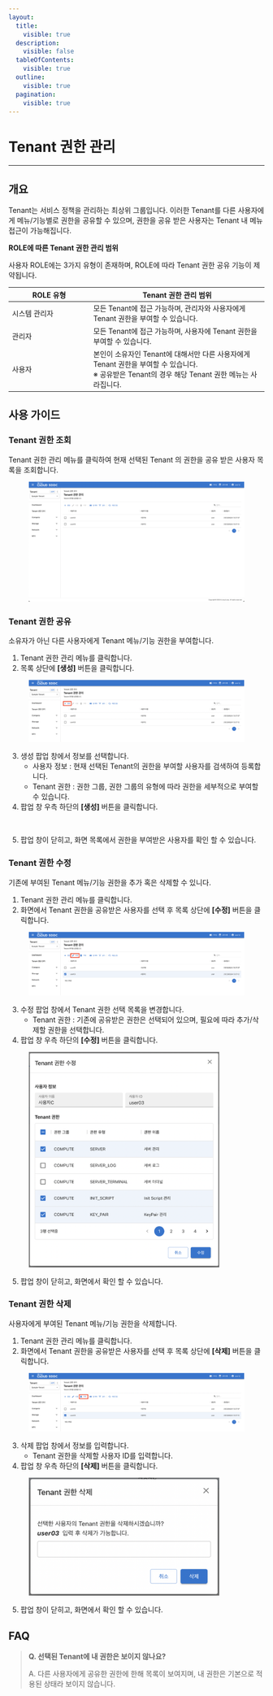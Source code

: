 ```yaml
---
layout:
  title:
    visible: true
  description:
    visible: false
  tableOfContents:
    visible: true
  outline:
    visible: true
  pagination:
    visible: true
---
```


# Tenant 권한 관리

***

## 개요

Tenant는 서비스 정책을 관리하는 최상위 그룹입니다. 이러한 Tenant를 다른 사용자에게 메뉴/기능별로 권한을 공유할 수 있으며, 권한을 공유 받은 사용자는 Tenant 내 메뉴 접근이 가능해집니다.

**ROLE에 따른 Tenant 권한 관리 범위**

사용자 ROLE에는 3가지 유형이 존재하며, ROLE에 따라 Tenant 권한 공유 기능이 제약됩니다.

<table><thead><tr><th width="146">ROLE 유형</th><th>Tenant 권한 관리 범위</th></tr></thead><tbody><tr><td>시스템 관리자</td><td>모든 Tenant에 접근 가능하며, 관리자와 사용자에게 Tenant 권한을 부여할 수 있습니다.</td></tr><tr><td>관리자</td><td>모든 Tenant에 접근 가능하며, 사용자에 Tenant 권한을 부여할 수 있습니다.</td></tr><tr><td>사용자</td><td>본인이 소유자인 Tenant에 대해서만 다른 사용자에게 Tenant 권한을 부여할 수 있습니다.<br>※ 공유받은 Tenant의 경우 해당 Tenant 권한 메뉴는 사라집니다.</td></tr></tbody></table>

## 사용 가이드

### Tenant 권한 조회

Tenant 권한 관리 메뉴를 클릭하여 현재 선택된 Tenant 의 권한을 공유 받은 사용자 목록을 조회합니다.

<figure><img src=".gitbook/assets/image (498).png" alt=""><figcaption></figcaption></figure>

### Tenant 권한 공유

소유자가 아닌 다른 사용자에게 Tenant 메뉴/기능 권한을 부여합니다.

1. Tenant 권한 관리 메뉴를 클릭합니다.
2. 목록 상단에 **\[생성]** 버튼을 클릭합니다.

<figure><img src=".gitbook/assets/image (499).png" alt=""><figcaption></figcaption></figure>

3. 생성 팝업 창에서 정보를 선택합니다.
   * 사용자 정보 : 현재 선택된 Tenant의 권한을 부여할 사용자를 검색하여 등록합니다.
   * Tenant 권한 : 권한 그룹, 권한 그룹의 유형에 따라 권한을 세부적으로 부여할 수 있습니다.
4. 팝업 창 우측 하단의 **\[생성]** 버튼을 클릭합니다.

<figure><img src=".gitbook/assets/스크린샷 2024-01-30 오후 2.02.49.png" alt=""><figcaption></figcaption></figure>

5. 팝업 창이 닫히고, 화면 목록에서 권한을 부여받은 사용자를 확인 할 수 있습니다.

### Tenant 권한 수정

기존에 부여된 Tenant 메뉴/기능 권한을 추가 혹은 삭제할 수 있니다.

1. Tenant 권한 관리 메뉴를 클릭합니다.
2. 화면에서 Tenant 권한을 공유받은 사용자를 선택 후 목록 상단에 **\[수정]** 버튼을 클릭합니다.

<figure><img src=".gitbook/assets/image (500).png" alt=""><figcaption></figcaption></figure>

3. 수정 팝업 창에서 Tenant 권한 선택 목록을 변경합니다.
   * Tenant 권한 : 기존에 공유받은 권한은 선택되어 있으며, 필요에 따라 추가/삭제할 권한을 선택합니다.
4. 팝업 창 우측 하단의 **\[수정]** 버튼을 클릭합니다.

<figure><img src=".gitbook/assets/image (501).png" alt="" width="375"><figcaption></figcaption></figure>

5. 팝업 창이 닫히고, 화면에서 확인 할 수 있습니다.

### Tenant 권한 삭제

사용자에게 부여된 Tenant 메뉴/기능 권한을 삭제합니다.

1. Tenant 권한 관리 메뉴를 클릭합니다.
2. 화면에서 Tenant 권한을 공유받은 사용자를 선택 후 목록 상단에 **\[삭제]** 버튼을 클릭합니다.

<figure><img src=".gitbook/assets/image (502).png" alt=""><figcaption></figcaption></figure>

3. 삭제 팝업 창에서 정보를 입력합니다.
   * Tenant 권한을 삭제할 사용자 ID를 입력합니다.
4. 팝업 창 우측 하단의 **\[삭제]** 버튼을 클릭합니다.

<figure><img src=".gitbook/assets/image (503).png" alt="" width="375"><figcaption></figcaption></figure>

5. 팝업 창이 닫히고, 화면에서 확인 할 수 있습니다.

## FAQ

> **Q. 선택된 Tenant에 내 권한은 보이지 않나요?**
>
> A. 다른 사용자에게 공유한 권한에 한해 목록이 보여지며, 내 권한은 기본으로 적용된 상태라 보이지 않습니다.
